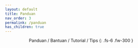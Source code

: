 ```yaml
---
layout: default
title: Panduan
nav_order: 3
permalink: /panduan
has_children: true
---
```

<div align="center" markdown="1">
Panduan / Bantuan / Tutorial / Tips
{: .fs-6 .fw-300 }
</div>